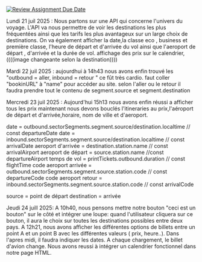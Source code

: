 [![Review Assignment Due Date](https://classroom.github.com/assets/deadline-readme-button-22041afd0340ce965d47ae6ef1cefeee28c7c493a6346c4f15d667ab976d596c.svg)](https://classroom.github.com/a/iNmLJ4Oy)

Lundi 21 juil 2025 : Nous partons sur une API qui concerne l'univers du voyage. L'API va nous permettre de voir les destinations les plus fréquentées ainsi que les tarifs les plus avantageux sur un large choix de destinations. On va également afficher la date,la classe eco , business et première classe, l'heure de départ et d'arrivée du vol ainsi que l'aeroport de départ , d'arrivée et la durée de vol. 
affichage des prix sur le calendrier,((((image changeante selon la destination))))

Mardi 22 juil 2025 : aujourdhui à 14h43 nous avons enfin trouvé les  "outbound = aller, inbound = retour " ce fût très cardio.
 faut coller "bookinURL" à "name" pour accéder au site.
 selon l'aller ou le retour il faudra prendre tout le contenu de segment.source et segment.destination

 Mercredi 23 juil 2025 : Aujourd'hui 15h13 nous avons enfin réussi a afficher tous les prix maintenant nous devons bouclés l'itineraries au prix,l'aéroport de départ et  d'arrivée,horaire, nom de ville et d'aeroport.

date = outbound.sectorSegments.segment.source/destination.localtime   // const departureDate
date = inbound.sectorSegments.segment.source/destination.localtime    // const arrivalDate
aeroport d'arrivée = destination.station.name // const arrivalAirport
aeroport de départ = source.station.name //const departureAirport
temps de vol = printTickets.outbound.duration // const flightTime
code aeroport arrivée = outbound.sectorSegments.segment.source.station.code // const departureCode
code aeroport retour = inbound.sectorSegments.segment.source.station.code // const arrivalCode

source = point de départ 
destination = arrivée

Jeudi 24 juill 2025: A 10h40, nous pensons mettre notre bouton "ceci est un bouton" sur le côté et intégrer une loupe: quand l'utilisateur cliquera sur ce bouton, il aura le choix sur toutes les destinations possibles entre deux pays. 
A 12h21, nous avons afficher les différentes options de billets entre un point A et un point B avec les différentes valeurs ( prix, heure..). 
Dans l'apres midi, il faudra indiquer les dates. 
A chaque chargement, le billet d'avion change. 
Nous avons reussi à intégrer un calendrier fonctionnel dans notre page HTML.

